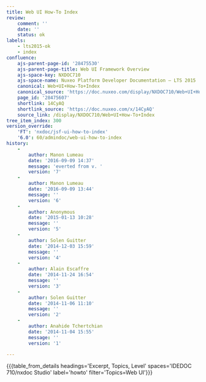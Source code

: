 ```yaml
---
title: Web UI How-To Index
review:
    comment: ''
    date: ''
    status: ok
labels:
    - lts2015-ok
    - index
confluence:
    ajs-parent-page-id: '28475530'
    ajs-parent-page-title: Web UI Framework Overview
    ajs-space-key: NXDOC710
    ajs-space-name: Nuxeo Platform Developer Documentation — LTS 2015
    canonical: Web+UI+How-To+Index
    canonical_source: 'https://doc.nuxeo.com/display/NXDOC710/Web+UI+How-To+Index'
    page_id: '28475607'
    shortlink: 14CyAQ
    shortlink_source: 'https://doc.nuxeo.com/x/14CyAQ'
    source_link: /display/NXDOC710/Web+UI+How-To+Index
tree_item_index: 300
version_override:
    'FT': 'nxdoc/jsf-ui-how-to-index'
    '6.0': 60/admindoc/web-ui-how-to-index
history:
    -
        author: Manon Lumeau
        date: '2016-09-09 14:37'
        message: 'everted from v. '
        version: '7'
    -
        author: Manon Lumeau
        date: '2016-09-09 13:44'
        message: ''
        version: '6'
    -
        author: Anonymous
        date: '2015-01-13 10:28'
        message: ''
        version: '5'
    -
        author: Solen Guitter
        date: '2014-12-03 15:59'
        message: ''
        version: '4'
    -
        author: Alain Escaffre
        date: '2014-11-24 16:54'
        message: ''
        version: '3'
    -
        author: Solen Guitter
        date: '2014-11-06 11:10'
        message: ''
        version: '2'
    -
        author: Anahide Tchertchian
        date: '2014-11-04 15:55'
        message: ''
        version: '1'

---
```

{{{table_from_details headings='Excerpt, Topics, Level' spaces='IDEDOC 710/nxdoc Studio' label='howto' filter='Topics=Web UI'}}}
